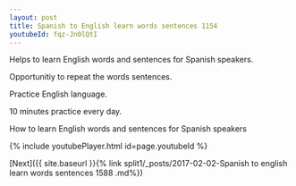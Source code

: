 ```yaml
---
layout: post
title: Spanish to English learn words sentences 1154 
youtubeId: fqz-Jn0lQtI
---
```

 
 
Helps to learn English words and sentences for Spanish speakers.

Opportunitiy to repeat the words sentences. 

Practice English language. 
 
10 minutes practice every day. 
 
How to learn English words and sentences for Spanish speakers 
 
{% include youtubePlayer.html id=page.youtubeId %}
 
 
[Next]({{ site.baseurl }}{% link  split1/_posts/2017-02-02-Spanish to english learn words sentences 1588 .md%})
 
